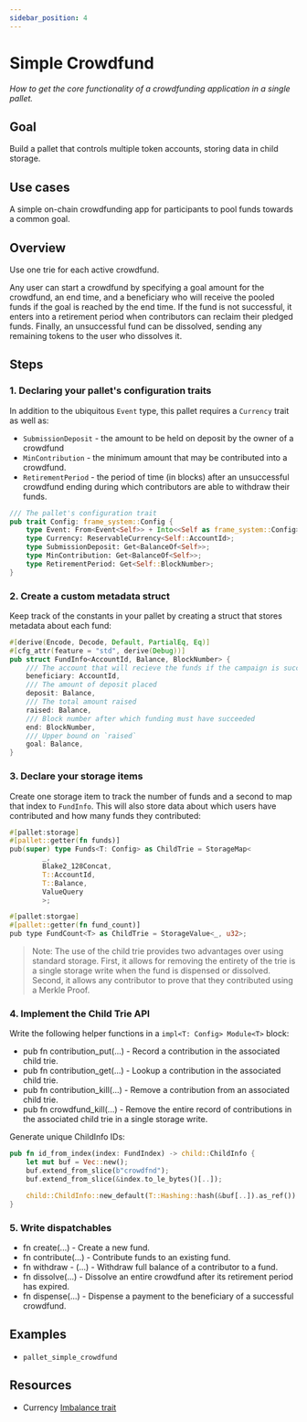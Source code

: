 ```yaml
---
sidebar_position: 4
---
```


# Simple Crowdfund

_How to get the core functionality of a crowdfunding application in a single pallet._
## Goal

Build a pallet that controls multiple token accounts, storing data in child storage.


## Use cases

A simple on-chain crowdfunding app for participants to pool funds towards a common goal.
## Overview

Use one trie for each active crowdfund.

Any user can start a crowdfund by specifying a goal amount for the crowdfund, an end time, and a beneficiary who will 
receive the pooled funds if the goal is reached by the end time. If the fund is not successful, it enters into a 
retirement period when contributors can reclaim their pledged funds. Finally, an unsuccessful fund can be dissolved, 
sending any remaining tokens to the user who dissolves it.


## Steps

### 1. Declaring your pallet's configuration traits
In addition to the ubiquitous `Event` type, this pallet requires a `Currency` trait as well as:
- `SubmissionDeposit` - the amount to be held on deposit by the owner of a crowdfund
- `MinContribution` - the minimum amount that may be contributed into a crowdfund.
- `RetirementPeriod` - the period of time (in blocks) after an unsuccessful crowdfund ending during which contributors are able to withdraw their funds.

```rust
/// The pallet's configuration trait
pub trait Config: frame_system::Config {
    type Event: From<Event<Self>> + Into<<Self as frame_system::Config>::Event>;
    type Currency: ReservableCurrency<Self::AccountId>;
    type SubmissionDeposit: Get<BalanceOf<Self>>;
    type MinContribution: Get<BalanceOf<Self>>;
    type RetirementPeriod: Get<Self::BlockNumber>;
}
```
### 2. Create a custom metadata struct

Keep track of the constants in your pallet by creating a struct that stores metadata about each fund:

```rust
#[derive(Encode, Decode, Default, PartialEq, Eq)]
#[cfg_attr(feature = "std", derive(Debug))]
pub struct FundInfo<AccountId, Balance, BlockNumber> {
    /// The account that will recieve the funds if the campaign is successful
    beneficiary: AccountId,
    /// The amount of deposit placed
    deposit: Balance,
    /// The total amount raised
    raised: Balance,
    /// Block number after which funding must have succeeded
    end: BlockNumber,
    /// Upper bound on `raised`
    goal: Balance,
}
```
### 3. Declare your storage items

Create one storage item to track the number of funds and a second to map that index to `FundInfo`. This will also store data about
which users have contributed and how many funds they contributed: 

```rust
#[pallet:storage]
#[pallet::getter(fn funds)]
pub(super) type Funds<T: Config> as ChildTrie = StorageMap<
		_, 
		Blake2_128Concat, 
		T::AccountId, 
		T::Balance,
		ValueQuery
		>;

#[pallet:storgae]
#[pallet::getter(fn fund_count)]
pub type FundCount<T> as ChildTrie = StorageValue<_, u32>;
```
> Note: The use of the child trie provides two advantages over using standard storage. First, it allows for removing the entirety 
of the trie is a single storage write when the fund is dispensed or dissolved. Second, it allows any contributor to prove that 
they contributed using a Merkle Proof.

### 4. Implement the Child Trie API

Write the following helper functions in a `impl<T: Config> Module<T>` block:
- pub fn contribution_put(...) - Record a contribution in the associated child trie.
- pub fn contribution_get(...) - Lookup a contribution in the associated child trie.
- pub fn contribution_kill(...) - Remove a contribution from an associated child trie.
- pub fn crowdfund_kill(...) - Remove the entire record of contributions in the associated child trie in a single storage write.

Generate unique ChildInfo IDs:

```rust
pub fn id_from_index(index: FundIndex) -> child::ChildInfo {
    let mut buf = Vec::new();
    buf.extend_from_slice(b"crowdfnd");
    buf.extend_from_slice(&index.to_le_bytes()[..]);

    child::ChildInfo::new_default(T::Hashing::hash(&buf[..]).as_ref())
}
```

### 5. Write dispatchables

- fn create(...) - Create a new fund.
- fn contribute(...) - Contribute funds to an existing fund.
- fn withdraw - (...) - Withdraw full balance of a contributor to a fund.
- fn dissolve(...) - Dissolve an entire crowdfund after its retirement period has expired.
- fn dispense(...) - Dispense a payment to the beneficiary of a successful crowdfund.

## Examples

- `pallet_simple_crowdfund` 
## Resources

- Currency [Imbalance trait](https://substrate.dev/rustdocs/v3.0.0/frame_support/traits/trait.Imbalance.html) 